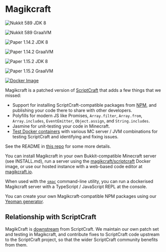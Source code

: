 # Magikcraft

![Nukkit 589 JDK 8](https://github.com/Magikcraft/MagikCraft/workflows/Test%20on%20Nukkit%20589%20JDK%208/badge.svg)

![Nukkit 589 GraalVM](https://github.com/Magikcraft/MagikCraft/workflows/Test%20on%20Nukkit%20589%20GraalVM/badge.svg)

![Paper 1.14.2 JDK 8](https://github.com/Magikcraft/MagikCraft/workflows/Test%20on%20Paper%201.14.2%20JDK%208/badge.svg)

![Paper 1.14.2 GraalVM](https://github.com/Magikcraft/MagikCraft/workflows/Test%20on%20Paper%201.14.2%20GraalVM/badge.svg)

![Paper 1.15.2 JDK 8](https://github.com/Magikcraft/MagikCraft/workflows/Test%20on%20Paper%201.15.2%20JDK%208/badge.svg)

![Paper 1.15.2 GraalVM](https://github.com/Magikcraft/MagikCraft/workflows/Test%20on%20Paper%201.15.2%20GraalVM/badge.svg)

[![Docker Image](https://images.microbadger.com/badges/version/magikcraft/scriptcraft:1.15.2.svg)](https://hub.docker.com/repository/docker/magikcraft/scriptcraft/ "Docker image: Paperclip 1.15.2 and GraalVM")

Magikcraft is a patched version of [ScriptCraft](https://github.com/walterhiggins/ScriptCraft) that adds a few things that we missed:

- Support for installing ScriptCraft-compatible packages from [NPM](https://www.npmjs.com/org/scriptcraft), and publishing your code there to share with other developers.
- Polyfills for modern JS like Promises, `Array.filter`, `Array.from`, `Array.includes`, `EventEmitter`, `Object.assign`, and `String.includes`.
- Jasmine for unit-testing your code in Minecraft.
- [Test Docker containers](https://hub.docker.com/repository/docker/magikcraft/minecraft) with various MC server / JVM combinations for testing ScriptCraft and identifying and fixing issues.

See the README in [this repo](https://github.com/Magikcraft/scriptcraft-modular-arch) for some more details.

You can install Magikcraft in your own Bukkit-compatible Minecraft server (see INSTALL.md), run a server using the [magikcraft/scriptcraft](https://hub.docker.com/repository/docker/magikcraft/scriptcraft) Docker image, or use our hosted instance with a web-based code editor at [magikcraft.io](https://www.magikcraft.io).

When used with the [`smac`](https://www.npmjs.com/package/smac) command-line utility, you can run a dockerised Magikcraft server with a TypeScript / JavaScript REPL at the console.

You can create your own Magikcraft-compatible NPM packages using our [Yeoman generator](https://www.npmjs.com/package/generator-sma-plugin).

## Relationship with ScriptCraft

MagikCraft is [downstream](https://reflectoring.io/upstream-downstream/#upstream-and-downstream-open-source-projects) from ScriptCraft. We maintain our own patch set and testing in Magikcraft, and contribute fixes to ScriptCraft code upstream to the ScriptCraft project, so that the wider ScriptCraft community benefits from them.
